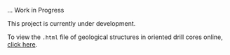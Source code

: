 ... Work in Progress

This project is currently under development. 


To view the `.html` file of geological structures in oriented drill cores online, [click here](https://eangamarcas.github.io/oriented_drillcore/01.1%20nb%20core.html).

